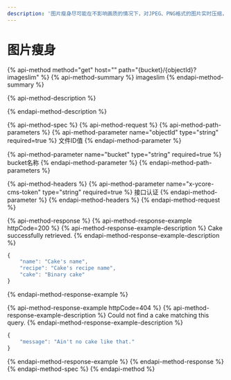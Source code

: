 ```yaml
---
description: '图片瘦身尽可能在不影响画质的情况下，对JPEG、PNG格式的图片实时压缩，大幅度缩小文件的体积:加快客户端图片的加载速度，提升用户体验;'
---
```


# 图片瘦身

{% api-method method="get" host="" path="{bucket}/{objectId}?imageslim" %}
{% api-method-summary %}
imageslim
{% endapi-method-summary %}

{% api-method-description %}

{% endapi-method-description %}

{% api-method-spec %}
{% api-method-request %}
{% api-method-path-parameters %}
{% api-method-parameter name="objectId" type="string" required=true %}
文件ID值
{% endapi-method-parameter %}

{% api-method-parameter name="bucket" type="string" required=true %}
bucket名称
{% endapi-method-parameter %}
{% endapi-method-path-parameters %}

{% api-method-headers %}
{% api-method-parameter name="x-ycore-cms-token" type="string" required=true %}
接口认证
{% endapi-method-parameter %}
{% endapi-method-headers %}
{% endapi-method-request %}

{% api-method-response %}
{% api-method-response-example httpCode=200 %}
{% api-method-response-example-description %}
Cake successfully retrieved.
{% endapi-method-response-example-description %}

```javascript
{
    "name": "Cake's name",
    "recipe": "Cake's recipe name",
    "cake": "Binary cake"
}
```
{% endapi-method-response-example %}

{% api-method-response-example httpCode=404 %}
{% api-method-response-example-description %}
Could not find a cake matching this query.
{% endapi-method-response-example-description %}

```javascript
{
    "message": "Ain't no cake like that."
}
```
{% endapi-method-response-example %}
{% endapi-method-response %}
{% endapi-method-spec %}
{% endapi-method %}



